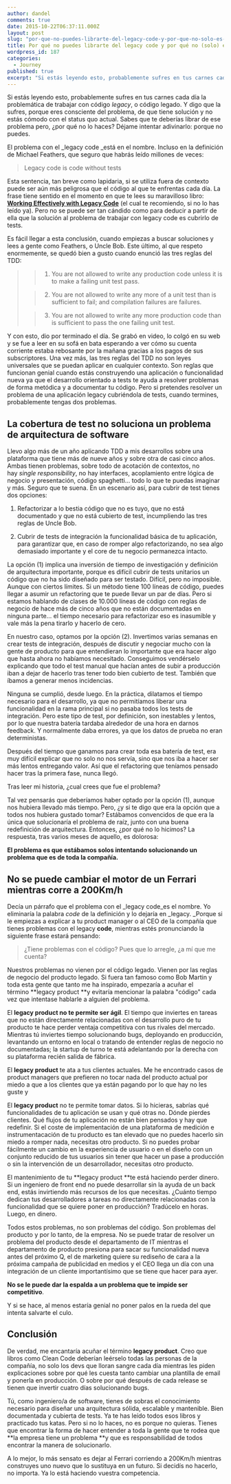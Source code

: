 ```yaml
---
author: dandel
comments: true
date: 2015-10-22T06:37:11.000Z
layout: post
slug: "por-que-no-puedes-librarte-del-legacy-code-y-por-que-no-solo-es-culpa-tuya"
title: Por qué no puedes librarte del legacy code y por qué no (solo) es culpa tuya
wordpress_id: 187
categories: 
  - Journey
published: true
excerpt: "Si estás leyendo esto, probablemente sufres en tus carnes cada día la problemática de trabajar con código\__legacy_, o código legado. Y digo que la sufres, porque eres consciente del problema, de que tiene solución y no estás cómodo con el status quo actual."
---
```


Si estás leyendo esto, probablemente sufres en tus carnes cada día la problemática de trabajar con código _legacy_, o código legado. Y digo que la sufres, porque eres consciente del problema, de que tiene solución y no estás cómodo con el status quo actual. Sabes que te deberías librar de ese problema pero, ¿por qué no lo haces? Déjame intentar adivinarlo: porque no puedes.


El problema con el _legacy code _está en el nombre. Incluso en la definición de Michael Feathers, que seguro que habrás leído millones de veces:


<blockquote>Legacy code is code without tests</blockquote>


Esta sentencia, tan breve como lapidaria, si se utiliza fuera de contexto puede ser aún más peligrosa que el código al que te enfrentas cada día. La frase tiene sentido en el momento en que te lees su maravilloso libro: **[Working Effectively with Legacy Code](http://www.amazon.com/Working-Effectively-Legacy-Robert-Martin-ebook/dp/B005OYHF0A/ref=mt_kindle?_encoding=UTF8&me=)** (el cual te recomiendo, si no lo has leído ya). Pero no se puede ser tan cándido como para deducir a partir de ella que la solución al problema de trabajar con legacy code es cubrirlo de tests.

Es fácil llegar a esta conclusión, cuando empiezas a buscar soluciones y lees a gente como Feathers, o Uncle Bob. Este último, al que respeto enormemente, se quedó bien a gusto cuando enunció las tres reglas del TDD:


<blockquote>

> 
> 
	
>   1. You are not allowed to write any production code unless it is to make a failing unit test pass.
> 
	
>   2. You are not allowed to write any more of a unit test than is sufficient to fail; and compilation failures are failures.
> 
	
>   3. You are not allowed to write any more production code than is sufficient to pass the one failing unit test.
> 

</blockquote>


Y con esto, dio por terminado el día. Se grabó en video, lo colgó en su web y se fue a leer en su sofá en bata esperando a ver cómo su cuenta corriente estaba rebosante por la mañana gracias a los pagos de sus subscriptores. Una vez más, las tres reglas del TDD no son leyes universales que se puedan aplicar en cualquier contexto. Son reglas que funcionan genial cuando estás construyendo una aplicación o funcionalidad nueva ya que el desarrollo orientado a tests te ayuda a resolver problemas de forma metódica y a documentar tu código. Pero si pretendes resolver un problema de una aplicación legacy cubriéndola de tests, cuando termines, probablemente tengas dos problemas.


## La cobertura de test no soluciona un problema de arquitectura de software


Llevo algo más de un año aplicando TDD a mis desarrollos sobre una plataforma que tiene más de nueve años y sobre otra de casi cinco años. Ambas tienen problemas, sobre todo de acotación de contextos, no hay _single responsibility_, no hay interfaces, acoplamiento entre lógica de negocio y presentación, código spaghetti... todo lo que te puedas imaginar y más. Seguro que te suena. En un escenario así, para cubrir de test tienes dos opciones:



	
  1. Refactorizar a lo bestia código que no es tuyo, que no está documentado y que no está cubierto de test, incumpliendo las tres reglas de Uncle Bob.

	
  2. Cubrir de tests de integración la funcionalidad básica de tu aplicación, para garantizar que, en caso de romper algo refactorizando, no sea algo demasiado importante y el core de tu negocio permanezca intacto.


La opción (1) implica una inversión de tiempo de investigación y definición de arquitectura importante, porque es difícil cubrir de tests unitarios un código que no ha sido diseñado para ser testado. Difícil, pero no imposible. Aunque con ciertos límites. Si un método tiene 100 líneas de código, puedes llegar a asumir un refactoring que te puede llevar un par de días. Pero si estamos hablando de clases de 10.000 líneas de código con reglas de negocio de hace más de cinco años que no están documentadas en ninguna parte... el tiempo necesario para refactorizar eso es inasumible y vale más la pena tirarlo y hacerlo de cero.

En nuestro caso, optamos por la opción (2). Invertimos varias semanas en crear tests de integración, después de discutir y negociar mucho con la gente de producto para que entendieran lo importante que era hacer algo que hasta ahora no habíamos necesitado. Conseguimos vendérselo explicando que todo el test manual que hacían antes de subir a producción iban a dejar de hacerlo tras tener todo bien cubierto de test. También que íbamos a generar menos incidencias.

Ninguna se cumplió, desde luego. En la práctica, dilatamos el tiempo necesario para el desarrollo, ya que no permitíamos liberar una funcionalidad en la rama principal si no pasaba todos los tests de integración. Pero este tipo de test, por definición, son inestables y lentos, por lo que nuestra batería tardaba alrededor de una hora en darnos feedback. Y normalmente daba errores, ya que los datos de prueba no eran deterministas.

Después del tiempo que ganamos para crear toda esa batería de test, era muy difícil explicar que no solo no nos servía, sino que nos iba a hacer ser más lentos entregando valor. Así que el refactoring que teníamos pensado hacer tras la primera fase, nunca llegó.

Tras leer mi historia, ¿cual crees que fue el problema?

Tal vez pensarás que deberíamos haber optado por la opción (1), aunque nos hubiera llevado más tiempo. Pero, ¿y si te digo que era la opción que a todos nos hubiera gustado tomar? Estábamos convencidos de que era la única que solucionaría el problema de raíz, junto con una buena redefinición de arquitectura. Entonces, ¿por qué no lo hicimos? La respuesta, tras varios meses de aquello, es dolorosa:

**El problema es que estábamos solos intentando solucionando un problema que es de toda la compañía.**


## No se puede cambiar el motor de un Ferrari mientras corre a 200Km/h


Decía un párrafo que el problema con el _legacy code_es el nombre. Yo eliminaría la palabra _code_ de la definición y lo dejaría en _legacy. _Porque si le empiezas a explicar a tu product manager o al CEO de la compañía que tienes problemas con el legacy **code**, mientras estés pronunciando la siguiente frase estará pensando:


<blockquote>¿Tiene problemas con el código? Pues que lo arregle, ¿a mí que me cuenta?</blockquote>


Nuestros problemas no vienen por el código legado. Vienen por las reglas de negocio del producto legado. Si fuera tan famoso como Bob Martin y toda esta gente que tanto me ha inspirado, empezaría a acuñar el término **legacy product **y evitaría mencionar la palabra "código" cada vez que intentase hablarle a alguien del problema.

El **legacy product no te permite ser ágil**. El tiempo que inviertes en tareas que no están directamente relacionadas con el desarrollo puro de tu producto te hace perder ventaja competitiva con tus rivales del mercado. Mientras tú inviertes tiempo solucionando bugs, deployando en producción, levantando un entorno en local o tratando de entender reglas de negocio no documentadas; la startup de turno te está adelantando por la derecha con su plataforma recién salida de fábrica.

El **legacy product** te ata a tus clientes actuales. Me he encontrado casos de product managers que prefieren no tocar nada del producto actual por miedo a que a los clientes que ya están pagando por lo que hay no les guste y

El **legacy product** no te permite tomar datos. Si lo hicieras, sabrías qué funcionalidades de tu aplicación se usan y qué otras no. Dónde pierdes clientes. Qué flujos de tu aplicación no están bien pensados y hay que redefinir. Si el coste de implementación de una plataforma de medición e instrumentacación de tu producto es tan elevado que no puedes hacerlo sin miedo a romper nada, necesitas otro producto. Si no puedes probar fácilmente un cambio en la experiencia de usuario o en el diseño con un conjunto reducido de tus usuarios sin tener que hacer un pase a producción o sin la intervención de un desarrollador, necesitas otro producto.

El mantenimiento de tu **legacy product **te está haciendo perder dinero. Si un ingeniero de front end no puede desarrollar sin la ayuda de un back end, estás invirtiendo más recursos de los que necesitas. ¿Cuánto tiempo dedican tus desarrolladores a tareas no directamente relacionadas con la funcionalidad que se quiere poner en producción? Tradúcelo en horas. Luego, en dinero.

Todos estos problemas, no son problemas del código. Son problemas del producto y por lo tanto, de la empresa. No se puede tratar de resolver un problema del producto desde el departamento de IT mientras el departamento de producto presiona para sacar su funcionalidad nueva antes del próximo Q, el de marketing quiere su rediseño de cara a la próxima campaña de publicidad en medios y el CEO llega un día con una integración de un cliente importantísimo que se tiene que hacer para ayer.

**No se le puede dar la espalda a un problema que te impide ser competitivo**.

Y si se hace, al menos estaría genial no poner palos en la rueda del que intenta salvarte el culo.


## Conclusión


De verdad, me encantaría acuñar el término **legacy product**. Creo que libros como Clean Code deberían leérselo todas las personas de la compañía, no solo los devs que lloran sangre cada día mientras les piden explicaciones sobre por qué les cuesta tanto cambiar una plantilla de email y ponerla en producción. O sobre por qué después de cada release se tienen que invertir cuatro días solucionando bugs.

Tú, como ingeniero/a de software, tienes de sobras el conocimiento necesario para diseñar una arquitectura sólida, escalable y mantenible. Bien documentada y cubierta de tests. Ya te has leído todos esos libros y practicado tus katas. Pero si no lo haces, no es porque no quieras. Tienes que encontrar la forma de hacer entender a toda la gente que te rodea que **la empresa tiene un problema **y que es responsabilidad de todos encontrar la manera de solucionarlo.

A lo mejor, lo más sensato es dejar al Ferrari corriendo a 200Km/h mientras construyes uno nuevo que lo sustituya en un futuro. Si decidís no hacerlo, no importa. Ya lo está haciendo vuestra competencia.

